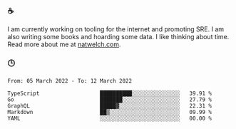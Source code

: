 ### ☕

I am currently working on tooling for the internet and promoting SRE. I am also writing some books and hoarding some data. I like thinking about time. Read more about me at [natwelch.com](https://natwelch.com).

### 🕒

<!--START_SECTION:waka-->

```text
From: 05 March 2022 - To: 12 March 2022

TypeScript                   ██████████░░░░░░░░░░░░░░░   39.91 %
Go                           ███████░░░░░░░░░░░░░░░░░░   27.79 %
GraphQL                      █████▓░░░░░░░░░░░░░░░░░░░   22.31 %
Markdown                     ██▒░░░░░░░░░░░░░░░░░░░░░░   09.99 %
YAML                         ░░░░░░░░░░░░░░░░░░░░░░░░░   00.00 %
```

<!--END_SECTION:waka-->
